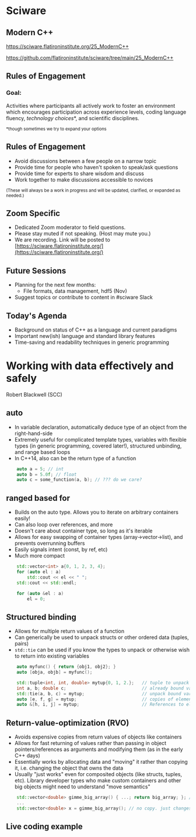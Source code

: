 # Sciware

## Modern C++

https://sciware.flatironinstitute.org/25_ModernC++

https://github.com/flatironinstitute/sciware/tree/main/25_ModernC++


## Rules of Engagement

### Goal:

Activities where participants all actively work to foster an environment which encourages participation across experience levels, coding language fluency, *technology choices*\*, and scientific disciplines.

<small>\*though sometimes we try to expand your options</small>


## Rules of Engagement

- Avoid discussions between a few people on a narrow topic
- Provide time for people who haven't spoken to speak/ask questions
- Provide time for experts to share wisdom and discuss
- Work together to make discussions accessible to novices

<small>
(These will always be a work in progress and will be updated, clarified, or expanded as needed.)
</small>


## Zoom Specific

- Dedicated Zoom moderator to field questions.
- Please stay muted if not speaking. (Host may mute you.)
- We are recording. Link will be posted to [https://sciware.flatironinstitute.org/](https://sciware.flatironinstitute.org/)


## Future Sessions

- Planning for the next few months:
   - File formats, data management, hdf5 (Nov)
- Suggest topics or contribute to content in #sciware Slack


## Today's Agenda

- Background on status of C++ as a language and current paradigms
- Important new(ish) language and standard library features
- Time-saving and readability techniques in generic programming



# Working with data effectively and safely

Robert Blackwell (SCC)


## auto

* In variable declaration, automatically deduce type of an object from the right-hand-side
* Extremely useful for complicated template types, variables with flexible types (in generic
  programming, covered later!), structured unbinding, and range based loops
* In C++14, also can be the return type of a function

```c++
    auto a = 5; // int
    auto b = 5.0f; // float
    auto c = some_function(a, b); // ??? do we care?
```


## ranged based for

* Builds on the auto type. Allows you to iterate on arbitrary containers easily!
* Can also loop over references, and more
* Doesn't care about container type, so long as it's iterable
* Allows for easy swapping of container types (array->vector->list), and prevents overrunning buffers
* Easily signals intent (const, by ref, etc)
* Much more compact

```c++
    std::vector<int> a{0, 1, 2, 3, 4};
    for (auto el : a)
        std::cout << el << " ";
    std::cout << std::endl;

    for (auto &el : a)
        el = 0;
```


## Structured binding

* Allows for multiple return values of a function
* Can generically be used to unpack structs or other ordered data (tuples, pairs)
* `std::tie` can be used if you know the types to unpack or otherwise wish to return into
  existing variables

```c++
    auto myfunc() { return {obj1, obj2}; }
    auto [obja, objb] = myfunc();

    std::tuple<int, int, double> mytup{0, 1, 2.};   // tuple to unpack
    int a, b; double c;                             // already bound variables
    std::tie(a, b, c) = mytup;                      // unpack bound variables into copies
    auto [e, f, g] = mytup;                         // copies of elements
    auto &[h, i, j] = mytup;                        // References to elements in mytup
```


## Return-value-optimization (RVO)

* Avoids expensive copies from return values of objects like containers
* Allows for fast returning of values rather than passing in object pointers/references as
  arguments and modifying them (as in the early C++ days)
* Essentially works by allocating data and "moving" it rather than copying it, i.e. changing
  the object that owns the data
* Usually "just works" even for composited objects (like structs, tuples, etc). Library
  developer types who make custom containers and other big objects might need to understand
  "move semantics"

```c++
    std::vector<double> gimme_big_array() { ...; return big_array; }; // no-no in the olden days
    ...
    std::vector<double> x = gimme_big_array(); // no copy. just changes the data that x points to.
```


## Live coding example
